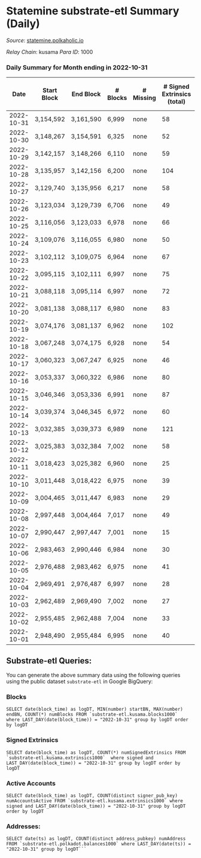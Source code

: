 # Statemine substrate-etl Summary (Daily)

_Source_: [statemine.polkaholic.io](https://statemine.polkaholic.io)

*Relay Chain*: kusama
*Para ID*: 1000



### Daily Summary for Month ending in 2022-10-31


| Date | Start Block | End Block | # Blocks | # Missing | # Signed Extrinsics (total) | # Active Accounts | # Addresses with Balances | # Events | # Transfers | # XCM Transfers In | # XCM Transfers Out |
| ---- | ----------- | --------- | -------- | --------- | --------------------------- | ----------------- | ------------------------- | -------- | ----------- | ------------------ | ------------------- |
| 2022-10-31 | 3,154,592 | 3,161,590 | 6,999 | none  | 58 | 29 | 46,389 | 15,860 | 1,397 ($3.27) | 32 ($74,801.98) | 9 ($25,859.69) |
| 2022-10-30 | 3,148,267 | 3,154,591 | 6,325 | none  | 52 | 25 |  | 14,224 | 1,169 ($198.46) | 24 ($6,437.64) | 6 ($24,907.62) |
| 2022-10-29 | 3,142,157 | 3,148,266 | 6,110 | none  | 59 | 29 |  | 13,848 | 1,208 ($19.57) | 21 ($1,800.43) | 12 ($61,627.40) |
| 2022-10-28 | 3,135,957 | 3,142,156 | 6,200 | none  | 104 | 22 | 46,354 | 13,928 | 921 ($0.61) | 11 ($3,743.08) | 15 ($601.36) |
| 2022-10-27 | 3,129,740 | 3,135,956 | 6,217 | none  | 58 | 23 | 46,341 | 14,055 | 1,207 ($0.63) | 20 ($6,390.41) | 17 ($24,701.69) |
| 2022-10-26 | 3,123,034 | 3,129,739 | 6,706 | none  | 49 | 21 |  | 14,912 | 1,065 ($1.35) | 29 ($9,433.50) | 18 ($14,041.14) |
| 2022-10-25 | 3,116,056 | 3,123,033 | 6,978 | none  | 66 | 25 |  | 15,961 | 1,410 ($0.67) | 48 ($136,163.06) | 20 ($10,672.24) |
| 2022-10-24 | 3,109,076 | 3,116,055 | 6,980 | none  | 50 | 27 |  | 15,647 | 1,193 ($12.68) | 44 ($59,616.56) | 13 ($344,381.76) |
| 2022-10-23 | 3,102,112 | 3,109,075 | 6,964 | none  | 67 | 30 | 46,293 | 15,929 | 1,464 ($4.13) | 35 ($14,518.92) | 26 ($11,667.74) |
| 2022-10-22 | 3,095,115 | 3,102,111 | 6,997 | none  | 75 | 37 |  | 16,122 | 1,589 ($0.78) | 28 ($7,258.38) | 27 ($42,701.82) |
| 2022-10-21 | 3,088,118 | 3,095,114 | 6,997 | none  | 72 | 27 | 46,284 | 16,151 | 1,539 ($12.55) | 44 ($11,679.96) | 23 ($40,956.35) |
| 2022-10-20 | 3,081,138 | 3,088,117 | 6,980 | none  | 83 | 30 |  | 16,368 | 1,694 ($1.79) | 49 ($19,126.69) | 32 ($15,614.35) |
| 2022-10-19 | 3,074,176 | 3,081,137 | 6,962 | none  | 102 | 28 |  | 16,529 | 1,792 ($1.28) | 53 ($12,193.26) | 39 ($109,173.76) |
| 2022-10-18 | 3,067,248 | 3,074,175 | 6,928 | none  | 54 | 26 | 46,243 | 15,456 | 1,174 ($4.48) | 28 ($4,171.88) | 17 ($24,066.25) |
| 2022-10-17 | 3,060,323 | 3,067,247 | 6,925 | none  | 46 | 27 | 46,235 | 14,989 | 855 ($12.04) | 12 ($4,323.64) | 9 ($9,865.98) |
| 2022-10-16 | 3,053,337 | 3,060,322 | 6,986 | none  | 80 | 30 |  | 16,164 | 1,615 ($5.24) | 31 ($4,608.91) | 21 ($58,375.71) |
| 2022-10-15 | 3,046,346 | 3,053,336 | 6,991 | none  | 87 | 36 | 46,215 | 16,184 | 1,667 ($9.64) | 17 ($5,356.10) | 17 ($1,483,592.52) |
| 2022-10-14 | 3,039,374 | 3,046,345 | 6,972 | none  | 60 | 26 | 46,195 | 15,819 | 1,398 ($20.59) | 27 ($4,997.04) | 22 ($41,638.79) |
| 2022-10-13 | 3,032,385 | 3,039,373 | 6,989 | none  | 121 | 49 | 46,187 | 17,197 | 2,309 ($15.73) | 57 ($14,733.22) | 39 ($89,077.81) |
| 2022-10-12 | 3,025,383 | 3,032,384 | 7,002 | none  | 58 | 34 | 46,172 | 15,857 | 1,404 ($0.72) | 28 ($956.54) | 15 ($1,892.92) |
| 2022-10-11 | 3,018,423 | 3,025,382 | 6,960 | none  | 25 | 20 |  | 14,710 | 630 ($0.46) | 7 ($16,743.14) | 4 ($104.45) |
| 2022-10-10 | 3,011,448 | 3,018,422 | 6,975 | none  | 39 | 19 |  | 14,911 | 754 ($1.39) | 2 ($6.41) | 2 ($1,297.85) |
| 2022-10-09 | 3,004,465 | 3,011,447 | 6,983 | none  | 29 | 18 |  | 14,861 | 661 ($0.34) | 15 ($574.50) | 8 ($1,272.78) |
| 2022-10-08 | 2,997,448 | 3,004,464 | 7,017 | none  | 49 | 20 |  | 15,427 | 1,061 ($0.59) | 16 ($144.98) | 8 ($3,530.58) |
| 2022-10-07 | 2,990,447 | 2,997,447 | 7,001 | none  | 15 | 13 |  | 14,422 | 337 ($4.67) | 1 ($0.25) | 4 ($267.70) |
| 2022-10-06 | 2,983,463 | 2,990,446 | 6,984 | none  | 30 | 16 |  | 14,902 | 743 ($1.39) | 8 ($1,113.35) | 2 ($209.76) |
| 2022-10-05 | 2,976,488 | 2,983,462 | 6,975 | none  | 41 | 25 |  | 14,998 | 779 ($53.28) | 12 ($18,506.72) | 6 ($50.06) |
| 2022-10-04 | 2,969,491 | 2,976,487 | 6,997 | none  | 28 | 15 |  | 14,730 | 572 ($0.30) | 5 ($736.15) | 4 ($15,517.45) |
| 2022-10-03 | 2,962,489 | 2,969,490 | 7,002 | none  | 27 | 21 |  | 14,696 | 520 ($1.16) | 7 ($12,539.94) | 5 ($163.89) |
| 2022-10-02 | 2,955,485 | 2,962,488 | 7,004 | none  | 33 | 23 |  | 14,976 | 765 ($56.99) | 7 ($1,243.79) | 3 ($3,356.63) |
| 2022-10-01 | 2,948,490 | 2,955,484 | 6,995 | none  | 40 | 21 |  | 15,188 | 951 ($1.96) | 10 ($37,149.86) | 4 ($1,186.46) |

## Substrate-etl Queries:
You can generate the above summary data using the following queries using the public dataset `substrate-etl` in Google BigQuery:


### Blocks
```
SELECT date(block_time) as logDT, MIN(number) startBN, MAX(number) endBN, COUNT(*) numBlocks FROM `substrate-etl.kusama.blocks1000`  where LAST_DAY(date(block_time)) = "2022-10-31" group by logDT order by logDT
```


### Signed Extrinsics
```
SELECT date(block_time) as logDT, COUNT(*) numSignedExtrinsics FROM `substrate-etl.kusama.extrinsics1000`  where signed and LAST_DAY(date(block_time)) = "2022-10-31" group by logDT order by logDT
```


### Active Accounts
```
SELECT date(block_time) as logDT, COUNT(distinct signer_pub_key) numAccountsActive FROM `substrate-etl.kusama.extrinsics1000` where signed and LAST_DAY(date(block_time)) = "2022-10-31" group by logDT order by logDT
```


### Addresses:
```
SELECT date(ts) as logDT, COUNT(distinct address_pubkey) numAddress FROM `substrate-etl.polkadot.balances1000` where LAST_DAY(date(ts)) = "2022-10-31" group by logDT```

